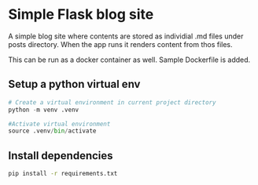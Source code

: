 # Simple Flask blog site

A simple blog site where contents are stored as individial .md files under posts directory. When the app runs it renders content from thos files.

This can be run as a docker container as well. Sample Dockerfile is added.

## Setup a python virtual env

```python
# Create a virtual environment in current project directory
python -m venv .venv

#Activate virtual environment
source .venv/bin/activate
```

## Install dependencies

```bash
pip install -r requirements.txt

```
#